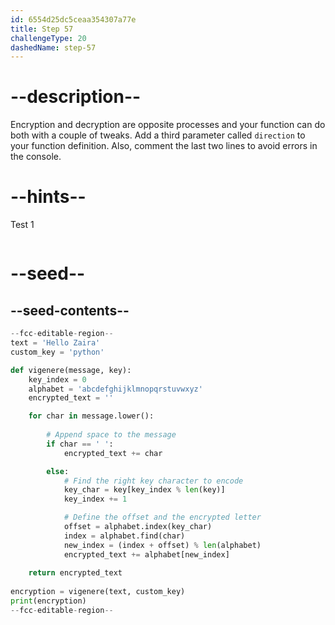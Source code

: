 ```yaml
---
id: 6554d25dc5ceaa354307a77e
title: Step 57
challengeType: 20
dashedName: step-57
---
```


# --description--

Encryption and decryption are opposite processes and your function can do both with a couple of tweaks. Add a third parameter called `direction` to your function definition. Also, comment the last two lines to avoid errors in the console.

# --hints--

Test 1

```js

```

# --seed--

## --seed-contents--

```py
--fcc-editable-region--
text = 'Hello Zaira'
custom_key = 'python'

def vigenere(message, key):
    key_index = 0
    alphabet = 'abcdefghijklmnopqrstuvwxyz'
    encrypted_text = ''

    for char in message.lower():
    
        # Append space to the message
        if char == ' ':
            encrypted_text += char

        else:        
            # Find the right key character to encode
            key_char = key[key_index % len(key)]
            key_index += 1

            # Define the offset and the encrypted letter
            offset = alphabet.index(key_char)
            index = alphabet.find(char)    
            new_index = (index + offset) % len(alphabet)
            encrypted_text += alphabet[new_index]
    
    return encrypted_text
    
encryption = vigenere(text, custom_key)
print(encryption)
--fcc-editable-region--
```
